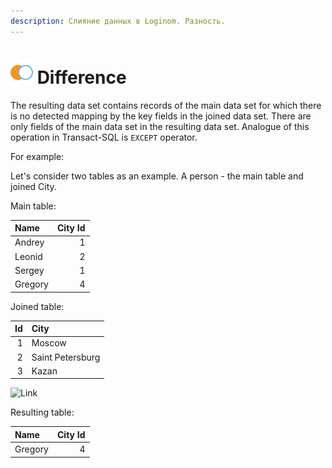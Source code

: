 ```yaml
---
description: Слияние данных в Loginom. Разность.
---
```

# ![Difference](./../../../images/icons/components/joindata/join-diff_default.svg) Difference

The resulting data set contains records of the main data set for which there is no detected mapping by the key fields in the joined data set. There are only fields of the main data set in the resulting data set. Analogue of this operation in Transact-SQL is `EXCEPT` operator.

For example:

Let's consider two tables as an example. A person - the main table and joined City.

Main table:

|Name|City Id|
|:-|-:|
|Andrey|1|
|Leonid|2|
|Sergey|1|
|Gregory|4|

Joined table:

|Id|City|
|-:|:-|
|1|Moscow|
|2|Saint Petersburg|
|3|Kazan|

![Link](./merge-fulljoin.png)

Resulting table:

|Name|City Id|
|:-|-:|
|Gregory|4|
